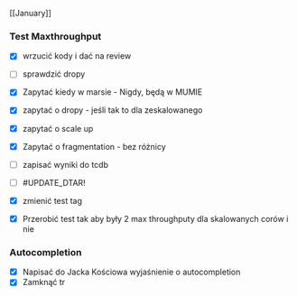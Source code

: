 [[January]]
### Test Maxthroughput

- [x]  wrzucić kody i dać na review
- [ ] sprawdzić dropy
- [x]  Zapytać kiedy w marsie  - Nigdy, będą w MUMIE
- [x]  zapytać o dropy - jeśli tak to dla zeskalowanego
- [x] zapytać o scale up 
- [x]  Zapytać o fragmentation - bez różnicy
- [ ] zapisać wyniki do tcdb
- [ ] #UPDATE_DTAR!
- [x] zmienić test tag 
- [x] Przerobić test tak aby były 2 max throughputy dla skalowanych corów i nie


### Autocompletion 
- [x] Napisać do Jacka Kościowa wyjaśnienie o autocompletion
- [x] Zamknąć tr
